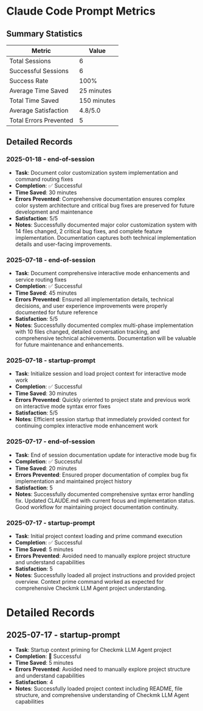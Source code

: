 # Claude Code Prompt Metrics

## Summary Statistics

| Metric | Value |
|--------|-------|
| Total Sessions | 6 |
| Successful Sessions | 6 |
| Success Rate | 100% |
| Average Time Saved | 25 minutes |
| Total Time Saved | 150 minutes |
| Average Satisfaction | 4.8/5.0 |
| Total Errors Prevented | 5 |

## Detailed Records

### 2025-01-18 - end-of-session

- **Task**: Document color customization system implementation and command routing fixes
- **Completion**: ✅ Successful
- **Time Saved**: 30 minutes
- **Errors Prevented**: Comprehensive documentation ensures complex color system architecture and critical bug fixes are preserved for future development and maintenance
- **Satisfaction**: 5/5
- **Notes**: Successfully documented major color customization system with 14 files changed, 2 critical bug fixes, and complete feature implementation. Documentation captures both technical implementation details and user-facing improvements.

### 2025-07-18 - end-of-session

- **Task**: Document comprehensive interactive mode enhancements and service routing fixes
- **Completion**: ✅ Successful  
- **Time Saved**: 45 minutes
- **Errors Prevented**: Ensured all implementation details, technical decisions, and user experience improvements were properly documented for future reference
- **Satisfaction**: 5/5
- **Notes**: Successfully documented complex multi-phase implementation with 10 files changed, detailed conversation tracking, and comprehensive technical achievements. Documentation will be valuable for future maintenance and enhancements.

### 2025-07-18 - startup-prompt

- **Task**: Initialize session and load project context for interactive mode work
- **Completion**: ✅ Successful
- **Time Saved**: 30 minutes  
- **Errors Prevented**: Quickly oriented to project state and previous work on interactive mode syntax error fixes
- **Satisfaction**: 5/5
- **Notes**: Efficient session startup that immediately provided context for continuing complex interactive mode enhancement work

### 2025-07-17 - end-of-session

- **Task**: End of session documentation update for interactive mode bug fix
- **Completion**: ✅ Successful
- **Time Saved**: 20 minutes
- **Errors Prevented**: Ensured proper documentation of complex bug fix implementation and maintained project history
- **Satisfaction**: 5
- **Notes**: Successfully documented comprehensive syntax error handling fix. Updated CLAUDE.md with current focus and implementation status. Good workflow for maintaining project documentation continuity.

### 2025-07-17 - startup-prompt

- **Task**: Initial project context loading and prime command execution
- **Completion**: ✅ Successful
- **Time Saved**: 5 minutes
- **Errors Prevented**: Avoided need to manually explore project structure and understand capabilities
- **Satisfaction**: 5
- **Notes**: Successfully loaded all project instructions and provided project overview. Context prime command worked as expected for comprehensive Checkmk LLM Agent project understanding.

# Detailed Records

## 2025-07-17 - startup-prompt

- **Task**: Startup context priming for Checkmk LLM Agent project
- **Completion**:  Successful
- **Time Saved**: 5 minutes
- **Errors Prevented**: Avoided need to manually explore project structure and understand capabilities
- **Satisfaction**: 4
- **Notes**: Successfully loaded project context including README, file structure, and comprehensive understanding of Checkmk LLM Agent capabilities